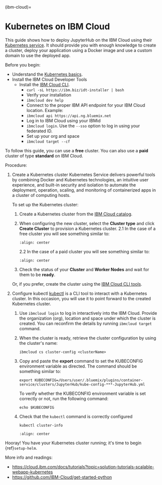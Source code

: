 (ibm-cloud)=

# Kubernetes on IBM Cloud

This guide shows how to deploy JupyterHub on the IBM Cloud using their [Kubernetes service](https://cloud.ibm.com/kubernetes/catalog/create).
It should provide you with enough knowledge to create a cluster, deploy your application using a Docker image and use a custom domain to use the deployed app.

Before you begin:

- Understand the [Kubernetes basics](https://kubernetes.io/docs/tutorials/kubernetes-basics/).
- Install the IBM Cloud Developer Tools
  - Install the [IBM Cloud CLI](https://cloud.ibm.com/docs/cli?topic=cloud-cli-getting-started).
    - `curl -sL https://ibm.biz/idt-installer | bash`
    - Verify your installation
    - `ibmcloud dev help`
    - Connect to the proper IBM API endpoint for your IBM Cloud location. Example:
    - `ibmcloud api https://api.ng.bluemix.net`
    - Log in to IBM Cloud using your IBMid
    - `ibmcloud login`. Use the `--sso` option to log in using your federated ID.
    - Set up your org and space
    - `ibmcloud target --cf`

To follow this guide, you can use a **free** cluster. You can also use a **paid** cluster of type **standard** on IBM Cloud.

Procedure:

1. Create a Kubernetes cluster
   Kubernetes Service delivers powerful tools by combining Docker and Kubernetes technologies, an intuitive user experience, and built-in security and isolation to automate the deployment, operation, scaling, and monitoring of containerized apps in a cluster of computing hosts.

   To set up the Kubernetes cluster:
   1. Create a Kubernetes cluster from the [IBM Cloud catalog](https://cloud.ibm.com/kubernetes/catalog/create).
   2. When configuring the new cluster, select the **Cluster type** and click **Create Cluster** to provision a Kubernetes cluster.
      2.1 In the case of a free cluster you will see something similar to:

      ```{image} ../../_static/images/ibm/create-free-kubernetes-cluster-ibm-cloud.png
      :align: center
      ```

      2.2 In the case of a paid cluster you will see something similar to:

      ```{image} ../../_static/images/ibm/create-paid-kubernetes-cluster-ibm-cloud.png
      :align: center
      ```

   3. Check the status of your **Cluster** and **Worker Nodes** and wait for them to be **ready**.

   Or, if you prefer, create the cluster using the [IBM Cloud CLI tools](https://cloud.ibm.com/docs/containers?topic=containers-cs_cli_install).

2. Configure kubectl
   [kubectl](https://kubernetes.io/docs/reference/kubectl/) is a CLI tool to interact with a Kubernetes cluster. In this occasion, you will use it to point forward to the created Kubernetes cluster.
   1. Use `ibmcloud login` to log in interactively into the IBM Cloud. Provide the organization (org), location and space under which the cluster is created. You can reconfirm the details by running `ibmcloud target` command.
   2. When the cluster is ready, retrieve the cluster configuration by using the cluster's name:
      ```
      ibmcloud cs cluster-config <clusterName>
      ```
   3. Copy and paste the **export** command to set the KUBECONFIG environment variable as directed. The command should be something similar to:

      ```
      export KUBECONFIG=/Users/user/.bluemix/plugins/container-service/clusters/JupyterHub/kube-config-***-JupyterHub.yml
      ```

      To verify whether the KUBECONFIG environment variable is set correctly or not, run the following command:

      ```
      echo $KUBECONFIG
      ```

   4. Check that the `kubectl` command is correctly configured

      ```
      kubectl cluster-info
      ```

      ```{image} ../../_static/images/ibm/kubectl-cluster-info.png
      :align: center
      ```

Hooray! You have your Kubernetes cluster running; it's time to begin {ref}`setup-helm`.

More info and readings:

- <https://cloud.ibm.com/docs/tutorials?topic=solution-tutorials-scalable-webapp-kubernetes>
- <https://github.com/IBM-Cloud/get-started-python>
